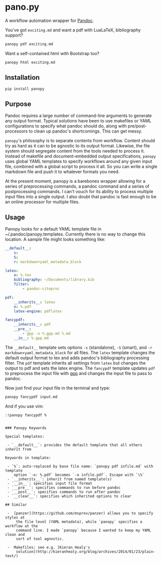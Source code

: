 # pano.py

A workflow automation wrapper for [Pandoc](http://johnmacfarlane.net/pandoc/).

You've got `exciting.md` and want a pdf with LuaLaTeX, bibliography support?

```sh
panopy pdf exciting.md
```

Want a self-contained html with Bootstrap too?

```sh
panopy html exciting.md
```

## Installation

```sh
pip install panopy
```

## Purpose

Pandoc requires a large number of command-line arguments to generate any output
format. Typical solutions have been to use makefiles or YAML configurations to
specify what pandoc should do, along with pre/post-processors to clean up
pandoc's shortcomings. This can get messy.

`panopy`'s philosophy is to separate contents from workflow. Content should try
as hard as it can to be agnostic to its output format. Likewise, the file system
should segregate content from the tools needed to process it. Instead of
makefile and document-embedded output specifications, `panopy` uses global YAML
templates to specify workflows around any given input file, combined with
a global script to process it all. So you can write a single markdown file and
push it to whatever formats you need.

At the present moment, panopy is a barebones wrapper allowing for a series of
preprocessing commands, a pandoc command and a series of postprocessing
commands. I can't vouch for its ability to process multiple input files into
a single output. I also doubt that pandoc is fast enough to be an online
processor for multiple files.

## Usage

Panopy looks for a default YAML template file in ~/.pandoc/panopy.templates.
Currently there is no way to change this location. A sample file might looks
something like:

```yaml
__default__:
    s:
    S:
    r: markdown+yaml_metadata_block

latex:
    o: %.tex
    bibliography: ~/Documents/library.bib
    filter:
        - pandoc-citeproc

pdf:
    __inherits__: latex
    o: %.pdf
    latex-engine: pdflatex

fancypdf:
    __inherits__: pdf
    __pre__:
        - gpp -o %.gpp.md %.md
    __in__: %.gpp.md
```

The `__default__` template sets options `-s` (standalone), `-S` (smart), and `-r
markdown+yaml_metadata_block` for all files. The `latex` template changes the
default output format to tex and adds pandoc's bibliography processing filter.
The `pdf` template inherits all settings from `latex` but changes the output to
pdf and sets the latex engine. The `fancypdf` template updates `pdf` to
preprocess the input file with
[gpp](http://files.nothingisreal.com/software/gpp/gpp.html) and changes the
input file to pass to pandoc.

Now just find your input file in the terminal and type:

```sh
panopy fancypdf input.md
```

And if you use vim:

```vim
:!panopy fancypdf %
```
```

### Panopy Keywords

Special templates:

 - `__default__`: provides the default template that all others inherit from

Keywords in template:

 - `%`: auto-replaced by base file name: `panopy pdf infile.md` with template
    option `-o: %.pdf` becomes `-o infile.pdf`. Escape with `\%`
 - `__inherits__`: inherit from named template(s)
 - `__in__`: specifies input file format
 - `__pre__`: specifies commands to run before pandoc
 - `__post__`: specifies commands to run after pandoc
 - `__clear__`: specifies which inherited options to clear

## Similar

 -  [panzer](https://github.com/msprev/panzer) allows you to specify styles at
     the file level (YAML metadata), while `panopy` specifies a workflow at the
     command line. I made `panopy` because I wanted to keep my YAML clean and
     sort of tool agnostic.

 -  Makefiles: see e.g. [Kieran Healy's
     solution](http://kieranhealy.org/blog/archives/2014/01/23/plain-text/)
